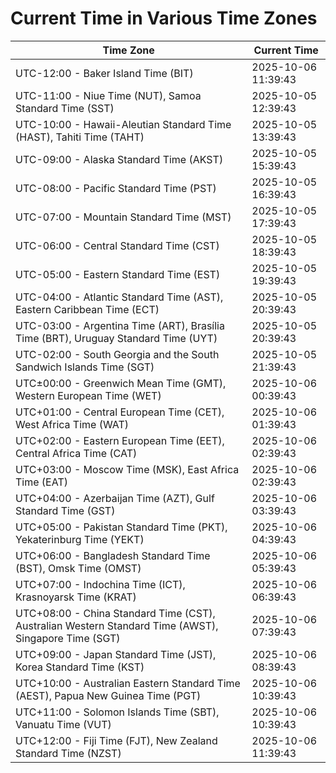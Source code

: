 # Current Time in Various Time Zones

| Time Zone | Current Time |
|-----------|--------------|
| UTC-12:00 - Baker Island Time (BIT) | 2025-10-06 11:39:43 |
| UTC-11:00 - Niue Time (NUT), Samoa Standard Time (SST) | 2025-10-05 12:39:43 |
| UTC-10:00 - Hawaii-Aleutian Standard Time (HAST), Tahiti Time (TAHT) | 2025-10-05 13:39:43 |
| UTC-09:00 - Alaska Standard Time (AKST) | 2025-10-05 15:39:43 |
| UTC-08:00 - Pacific Standard Time (PST) | 2025-10-05 16:39:43 |
| UTC-07:00 - Mountain Standard Time (MST) | 2025-10-05 17:39:43 |
| UTC-06:00 - Central Standard Time (CST) | 2025-10-05 18:39:43 |
| UTC-05:00 - Eastern Standard Time (EST) | 2025-10-05 19:39:43 |
| UTC-04:00 - Atlantic Standard Time (AST), Eastern Caribbean Time (ECT) | 2025-10-05 20:39:43 |
| UTC-03:00 - Argentina Time (ART), Brasília Time (BRT), Uruguay Standard Time (UYT) | 2025-10-05 20:39:43 |
| UTC-02:00 - South Georgia and the South Sandwich Islands Time (SGT) | 2025-10-05 21:39:43 |
| UTC±00:00 - Greenwich Mean Time (GMT), Western European Time (WET) | 2025-10-06 00:39:43 |
| UTC+01:00 - Central European Time (CET), West Africa Time (WAT) | 2025-10-06 01:39:43 |
| UTC+02:00 - Eastern European Time (EET), Central Africa Time (CAT) | 2025-10-06 02:39:43 |
| UTC+03:00 - Moscow Time (MSK), East Africa Time (EAT) | 2025-10-06 02:39:43 |
| UTC+04:00 - Azerbaijan Time (AZT), Gulf Standard Time (GST) | 2025-10-06 03:39:43 |
| UTC+05:00 - Pakistan Standard Time (PKT), Yekaterinburg Time (YEKT) | 2025-10-06 04:39:43 |
| UTC+06:00 - Bangladesh Standard Time (BST), Omsk Time (OMST) | 2025-10-06 05:39:43 |
| UTC+07:00 - Indochina Time (ICT), Krasnoyarsk Time (KRAT) | 2025-10-06 06:39:43 |
| UTC+08:00 - China Standard Time (CST), Australian Western Standard Time (AWST), Singapore Time (SGT) | 2025-10-06 07:39:43 |
| UTC+09:00 - Japan Standard Time (JST), Korea Standard Time (KST) | 2025-10-06 08:39:43 |
| UTC+10:00 - Australian Eastern Standard Time (AEST), Papua New Guinea Time (PGT) | 2025-10-06 10:39:43 |
| UTC+11:00 - Solomon Islands Time (SBT), Vanuatu Time (VUT) | 2025-10-06 10:39:43 |
| UTC+12:00 - Fiji Time (FJT), New Zealand Standard Time (NZST) | 2025-10-06 11:39:43 |
